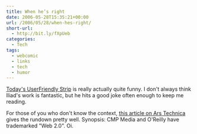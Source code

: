 ```yaml
---
title: When he’s right
date: 2006-05-28T15:35:21+00:00
url: /2006/05/28/when-hes-right/
short-url:
  - http://bit.ly/fXpUeb
categories:
  - Tech
tags:
  - webcomic
  - links
  - tech
  - humor
---
```

[Today's UserFriendly Strip](http://ars.userfriendly.org/cartoons/?id=20060528) is really actually quite funny. I don't always think Iliad's work is fantastic, but he hits a good joke often enough to keep me reading.

For those of you who don't know the context, [this article on Ars Technica](http://feeds.feedburner.com/arstechnica/BAaf?m=2664) gives the rundown pretty well. Synopsis: CMP Media and O'Reilly have trademarked "Web 2.0". Oi.